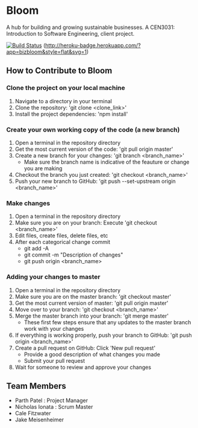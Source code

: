 # Bloom
A hub for building and growing sustainable businesses. A CEN3031: Introduction to Software Engineering, client project.

[![Build Status](https://travis-ci.org/nionata/Bloom.svg?branch=master)](https://travis-ci.org/nionata/Bloom) (http://heroku-badge.herokuapp.com/?app=bizbloom&style=flat&svg=1)

## How to Contribute to Bloom
### Clone the project on your local machine
1. Navigate to a directory in your terminal
2. Clone the repository: 'git clone <clone_link>'
3. Install the project dependencies: 'npm install'
### Create your own working copy of the code (a new branch)
1. Open a terminal in the repository directory
2. Get the most current version of the code: 'git pull origin master'
3. Create a new branch for your changes: 'git branch <branch_name>' 
   * Make sure the branch name is indicative of the feauture or change you are making
4. Checkout the branch you just created: 'git checkout <branch_name>'
5. Push your new branch to GitHub: 'git push --set-upstream origin <branch_name>'
### Make changes
1. Open a terminal in the repository directory
2. Make sure you are on your branch: Execute 'git checkout <branch_name>'
3. Edit files, create files, delete files, etc
4. After each categorical change commit
   * git add -A 
   * git commit -m "Description of changes"
   * git push origin <branch_name>
### Adding your changes to master
1. Open a terminal in the repository directory
2. Make sure you are on the master branch: 'git checkout master'
3. Get the most current version of master: 'git pull origin master'
4. Move over to your branch: 'git checkout <branch_name>'
5. Merge the master branch into your branch: 'git merge master'
   * These first few steps ensure that any updates to the master branch work with your changes
6. If everything is working properly, push your branch to GitHub: 'git push origin <branch_name>'
7. Create a pull request on GitHub: Click 'New pull request'
   * Provide a good description of what changes you made
   * Submit your pull request
9. Wait for someone to review and approve your changes

## Team Members
* Parth Patel : Project Manager
* Nicholas Ionata : Scrum Master
* Cale Fitzwater
* Jake Meisenheimer
